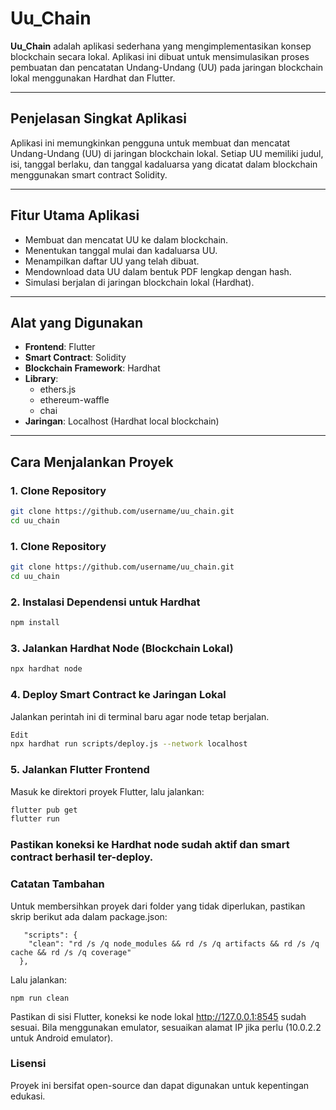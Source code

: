 # Uu_Chain

**Uu_Chain** adalah aplikasi sederhana yang mengimplementasikan konsep blockchain secara lokal. Aplikasi ini dibuat untuk mensimulasikan proses pembuatan dan pencatatan Undang-Undang (UU) pada jaringan blockchain lokal menggunakan Hardhat dan Flutter.

---

## Penjelasan Singkat Aplikasi

Aplikasi ini memungkinkan pengguna untuk membuat dan mencatat Undang-Undang (UU) di jaringan blockchain lokal. Setiap UU memiliki judul, isi, tanggal berlaku, dan tanggal kadaluarsa yang dicatat dalam blockchain menggunakan smart contract Solidity.

---

## Fitur Utama Aplikasi

- Membuat dan mencatat UU ke dalam blockchain.
- Menentukan tanggal mulai dan kadaluarsa UU.
- Menampilkan daftar UU yang telah dibuat.
- Mendownload data UU dalam bentuk PDF lengkap dengan hash.
- Simulasi berjalan di jaringan blockchain lokal (Hardhat).

---

## Alat yang Digunakan

- **Frontend**: Flutter
- **Smart Contract**: Solidity
- **Blockchain Framework**: Hardhat
- **Library**:
  - ethers.js
  - ethereum-waffle
  - chai
- **Jaringan**: Localhost (Hardhat local blockchain)

---

## Cara Menjalankan Proyek

### 1. Clone Repository
```bash
git clone https://github.com/username/uu_chain.git
cd uu_chain
```
### 1. Clone Repository
```bash
git clone https://github.com/username/uu_chain.git
cd uu_chain
```
### 2. Instalasi Dependensi untuk Hardhat
```bash
npm install
```
### 3. Jalankan Hardhat Node (Blockchain Lokal)
```bash
npx hardhat node
```
### 4. Deploy Smart Contract ke Jaringan Lokal
Jalankan perintah ini di terminal baru agar node tetap berjalan.
```bash
Edit
npx hardhat run scripts/deploy.js --network localhost
```
### 5. Jalankan Flutter Frontend
Masuk ke direktori proyek Flutter, lalu jalankan:
```bash
flutter pub get
flutter run
```
### Pastikan koneksi ke Hardhat node sudah aktif dan smart contract berhasil ter-deploy.

### Catatan Tambahan
Untuk membersihkan proyek dari folder yang tidak diperlukan, pastikan skrip berikut ada dalam package.json:
```
   "scripts": {
    "clean": "rd /s /q node_modules && rd /s /q artifacts && rd /s /q cache && rd /s /q coverage"
  },
```
Lalu jalankan:

```
npm run clean
```
Pastikan di sisi Flutter, koneksi ke node lokal http://127.0.0.1:8545 sudah sesuai. Bila menggunakan emulator, sesuaikan alamat IP jika perlu (10.0.2.2 untuk Android emulator).

### Lisensi
Proyek ini bersifat open-source dan dapat digunakan untuk kepentingan edukasi.

